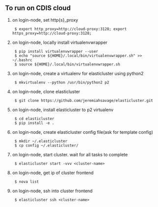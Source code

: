 To run on CDIS cloud
--------------------
1. on login-node, set http{s}_proxy

        $ export http_proxy=http://cloud-proxy:3128; export https_proxy=http://cloud-proxy:3128;

2. on login-node, locally install virtualenvwrapper

        $ pip install virtualenvwrapper --user
        $ echo "source ${HOME}/.local/bin/virtualenvwrapper.sh" >> ~/.bashrc
        $ source ${HOME}/.local/bin/virtualenvwrapper.sh

3. on login-node, create a virtualenv for elasticluster using python2

        $ mkvirtualenv --python /usr/bin/python2 p2

4. on login-node, clone elasticluster

        $ git clone https://github.com/jeremiahsavage/elasticluster.git

5. on login-node, install elasticluster to p2 virtualenv

        $ cd elasticluster
        $ pip install -e .

6. on login-node, create elasticluster config file(ask for template config)

        $ mkdir ~/.elasticluster
        $ cp config ~/.elasticluster/

7. on login-node, start cluster. wait for all tasks to complete

        $ elasticluster start -vvv <cluster-name>

8. on login-node, get ip of cluster frontend

        $ nova list

9. on login-node, ssh into cluster frontend

        $ elasticluster ssh <cluster-name>
